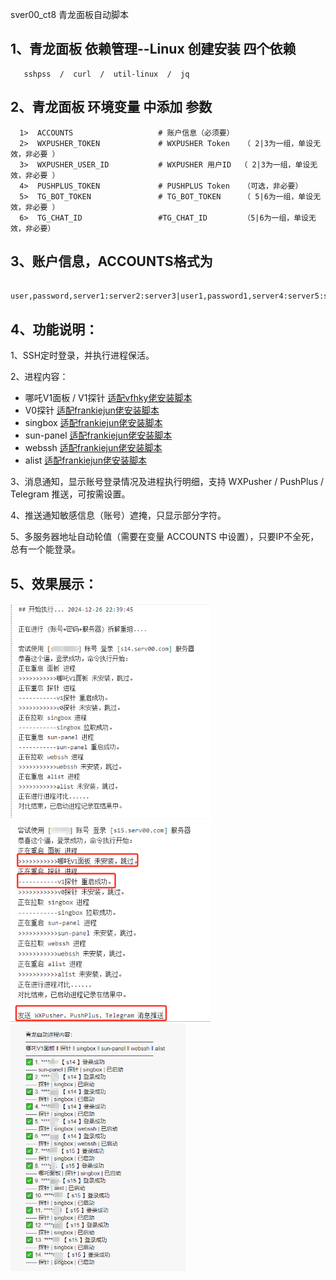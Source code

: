   sver00_ct8  青龙面板自动脚本
  
  ## 1、青龙面板 依赖管理--Linux 创建安装 四个依赖
       sshpss  /  curl  /  util-linux  /  jq 
       
  ## 2、青龙面板 环境变量 中添加  参数
      1>  ACCOUNTS                   # 账户信息（必须要）
      2>  WXPUSHER_TOKEN             # WXPUSHER Token   （ 2|3为一组，单设无效，非必要 ）
      3>  WXPUSHER_USER_ID           # WXPUSHER 用户ID  （ 2|3为一组，单设无效，非必要 ）
      4>  PUSHPLUS_TOKEN             # PUSHPLUS Token   （可选，非必要）
      5>  TG_BOT_TOKEN               # TG_BOT_TOKEN     （ 5|6为一组，单设无效，非必要 ）
      6>  TG_CHAT_ID                 #TG_CHAT_ID        （5|6为一组，单设无效，非必要）

  ## 3、账户信息，ACCOUNTS格式为
       user,password,server1:server2:server3|user1,password1,server4:server5:server6
       
  ## 4、功能说明：
1、SSH定时登录，并执行进程保活。

2、进程内容：
- 哪吒V1面板 / V1探针        [适配vfhky佬安装脚本](https://github.com/vfhky/serv00_ct8_nezha)
- V0探针                    [适配frankiejun佬安装脚本](https://github.com/frankiejun/serv00-play)
- singbox                   [适配frankiejun佬安装脚本](https://github.com/frankiejun/serv00-play)
- sun-panel                 [适配frankiejun佬安装脚本](https://github.com/frankiejun/serv00-play)
- webssh                    [适配frankiejun佬安装脚本](https://github.com/frankiejun/serv00-play)
- alist                     [适配frankiejun佬安装脚本](https://github.com/frankiejun/serv00-play)

3、消息通知，显示账号登录情况及进程执行明细，支持 WXPusher / PushPlus / Telegram 推送，可按需设置。

4、推送通知敏感信息（账号）遮掩，只显示部分字符。

5、多服务器地址自动轮值（需要在变量 ACCOUNTS 中设置），只要IP不全死，总有一个能登录。

  ## 5、效果展示：
<img src="images/1.png" width="320" /> <img src="images/2.png" width="320" /> <img src="images/3.png" width="280" />


